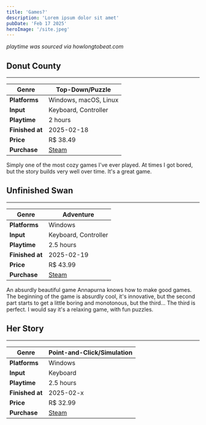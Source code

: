 ```yaml
---
title: 'Games?'
description: 'Lorem ipsum dolor sit amet'
pubDate: 'Feb 17 2025'
heroImage: '/site.jpeg'
---
```


*playtime was sourced via howlongtobeat.com*

## Donut County

---

| **Genre**     | Top-Down/Puzzle |
|--------------|----------------|
| **Platforms** | Windows, macOS, Linux |
| **Input**     | Keyboard, Controller |
| **Playtime**  | 2 hours |
| **Finished at** | 2025-02-18 |
| **Price**     | R$ 38.49 |
| **Purchase**  | [Steam](https://store.steampowered.com/app/702670/Donut_County/) |

Simply one of the most cozy games I've ever played. At times I got bored, but the story builds very well over time. It's a great game.

## Unfinished Swan	

---

| **Genre**     | Adventure |
|--------------|----------------|
| **Platforms** | Windows |
| **Input**     | Keyboard, Controller |
| **Playtime**  | 2.5 hours |
| **Finished at** | 2025-02-19 |
| **Price**     | R$ 43.99 |
| **Purchase**  | [Steam](https://store.steampowered.com/app/1206430/The_Unfinished_Swan/) |

An absurdly beautiful game Annapurna knows how to make good games. The beginning of the game is absurdly cool, it's innovative, but the second part starts to get a little boring and monotonous, but the third... The third is perfect. I would say it's a relaxing game, with fun puzzles.

## Her Story

---

| **Genre**     | Point-and-Click/Simulation|
|--------------|----------------|
| **Platforms** | Windows |
| **Input**     | Keyboard |
| **Playtime**  | 2.5 hours |
| **Finished at** | 2025-02-x |
| **Price**     | R$ 32.99 |
| **Purchase**  | [Steam](https://store.steampowered.com/app/1206430/The_Unfinished_Swan/) |
